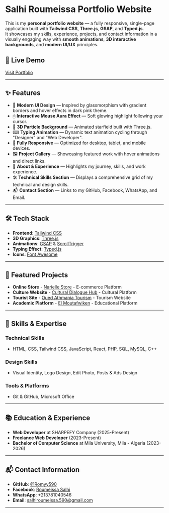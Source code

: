 # Salhi Roumeissa Portfolio Website

This is my **personal portfolio website** — a fully responsive, single-page application built with **Tailwind CSS**, **Three.js**, **GSAP**, and **Typed.js**.  
It showcases my skills, experience, projects, and contact information in a visually engaging way with **smooth animations**, **3D interactive backgrounds**, and **modern UI/UX** principles.

## 🚀 Live Demo
[Visit Portfolio](https://romyy590.github.io/PORTFOLIO/)

---

## ✨ Features

- 🎨 **Modern UI Design** — Inspired by glassmorphism with gradient borders and hover effects in dark pink theme.
- 🖱 **Interactive Mouse Aura Effect** — Soft glowing highlight following your cursor.
- 🌌 **3D Particle Background** — Animated starfield built with Three.js.
- ⌨ **Typing Animation** — Dynamic text animation cycling through "Designer" and "Web Developer".
- 📱 **Fully Responsive** — Optimized for desktop, tablet, and mobile devices.
- 🖼 **Project Gallery** — Showcasing featured work with hover animations and direct links.
- 💼 **About & Experience** — Highlights my journey, skills, and work experience.
- 🛠 **Technical Skills Section** — Displays a comprehensive grid of my technical and design skills.
- 📬 **Contact Section** — Links to my GitHub, Facebook, WhatsApp, and Email.

---

## 🛠️ Tech Stack

- **Frontend**: [Tailwind CSS](https://tailwindcss.com/)
- **3D Graphics**: [Three.js](https://threejs.org/)
- **Animations**: [GSAP](https://greensock.com/gsap/) & [ScrollTrigger](https://greensock.com/scrolltrigger/)
- **Typing Effect**: [Typed.js](https://mattboldt.com/demos/typed-js/)
- **Icons**: [Font Awesome](https://fontawesome.com/)

---

## 🎯 Featured Projects

- **Online Store** - [Narielle Store](https://nariellestore.com/l.php) - E-commerce Platform
- **Culture Website** - [Cultural Dialogue Hub](https://romyy590.github.io/Cultural-Dialogue-Hub/) - Cultural Platform
- **Tourist Site** - [Oued Athmania Tourism](https://romyy590.github.io/Oued-Athmania2/Oued%20_Athmania..html) - Tourism Website
- **Academic Platform** - [El Moutafwiken](https://elmoutafwiken.com) - Educational Platform

---

## 🎨 Skills & Expertise

### Technical Skills
- HTML, CSS, Tailwind CSS, JavaScript, React, PHP, SQL, MySQL, C++

### Design Skills
- Visual Identity, Logo Design, Edit Photo, Posts & Ads Design

### Tools & Platforms
- Git & GitHub, Microsoft Office

---

## 📚 Education & Experience

- **Web Developer** at SHARPEFY Company (2025-Present)
- **Freelance Web Developer** (2023-Present)
- **Bachelor of Computer Science** at Mila University, Mila - Algeria (2023-2026)

---

## 📬 Contact Information

- **GitHub**: [@Romyy590](https://github.com/Romyy590)
- **Facebook**: [Roumeissa Salhi](https://www.facebook.com/Roumeissa.Slh)
- **WhatsApp**: +213781040546
- **Email**: salhiroumeissa.590@gmail.com

---


